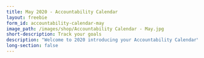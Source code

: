 ```yaml
---
title: May 2020 - Accountability Calendar
layout: freebie
form_id: accountability-calendar-may
image_path: /images/shop/Accountability Calendar - May.jpg
short-description: Track your goals
description: "Welcome to 2020 introducing your Accountability Calendar\n\nWE HAVE A CHALLENGE FOR YOU! \n\nDOWNLOAD FOR FREE NOW\n \n\nToday is the perfect starting point to make the first steps towards whatever it is you truly want! But you need a plan ✨You need to write down what you want and you need to decide what you will do everyday to get it \U0001F64F\U0001F3FB\n\nWe created the Accountability Calendar to help you achieve your goals in 2020. Join us as we fill out our Calendar everyday, scoring ourselves a 1, 2 or 3 depending on how many daily goals we successfully achieved. We will be sharing our calendar on social media daily to keep ourselves even more accountable!!\n\nAt the end of the month we will add up all our points to see how successful our months really are! With a little bit of friendly competition and daily tracking we know we can all achieve much much more this year! \n\nDownload now and lets get this ball rolling :)"
long-section: false
---
```


